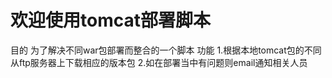 # 欢迎使用tomcat部署脚本 
目的
为了解决不同war包部署而整合的一个脚本
功能
1.根据本地tomcat包的不同从ftp服务器上下载相应的版本包
2.如在部署当中有问题则email通知相关人员
